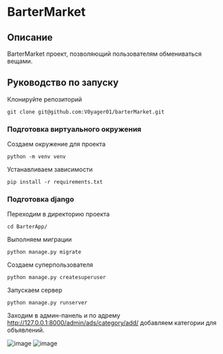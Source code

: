 # BarterMarket
## Описание
BarterMarket проект, позволяющий пользователям обмениваться вещами.

## Руководство по запуску
Клонируйте репозиторий
```
git clone git@github.com:V0yager01/barterMarket.git
```

### Подготовка виртуального окружения
Создаем окружениe для проекта
```
python -m venv venv
```
Устанавливаем зависимости
```
pip install -r requirements.txt
```
### Подготовка django
Переходим в директорию проекта
```
cd BarterApp/
```
Выполняем миграции
```
python manage.py migrate
```
Создаем суперпользователя
```
python manage.py createsuperuser
```
Запускаем сервер
```
python manage.py runserver
```
Заходим в админ-панель и по адрему http://127.0.0.1:8000/admin/ads/category/add/ добавляем категории для объявлений.

![image](https://github.com/user-attachments/assets/c848a553-923b-4522-916d-00cd6cb49016)
![image](https://github.com/user-attachments/assets/6b270c5e-36f9-4800-88f5-0d71a539d0d2)


